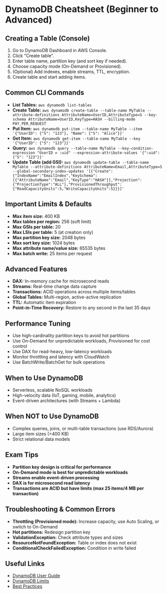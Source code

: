 # DynamoDB Cheatsheet (Beginner to Advanced)

## Creating a Table (Console)
1. Go to DynamoDB Dashboard in AWS Console.
2. Click "Create table".
3. Enter table name, partition key (and sort key if needed).
4. Choose capacity mode (On-Demand or Provisioned).
5. (Optional) Add indexes, enable streams, TTL, encryption.
6. Create table and start adding items.

## Common CLI Commands
- **List Tables:** `aws dynamodb list-tables`
- **Create Table:** `aws dynamodb create-table --table-name MyTable --attribute-definitions AttributeName=UserID,AttributeType=S --key-schema AttributeName=UserID,KeyType=HASH --billing-mode PAY_PER_REQUEST`
- **Put Item:** `aws dynamodb put-item --table-name MyTable --item '{"UserID": {"S": "123"}, "Name": {"S": "Alice"}}'`
- **Get Item:** `aws dynamodb get-item --table-name MyTable --key '{"UserID": {"S": "123"}}'`
- **Query:** `aws dynamodb query --table-name MyTable --key-condition-expression "UserID = :uid" --expression-attribute-values '{":uid": {"S": "123"}}'`
- **Update Table (add GSI):** `aws dynamodb update-table --table-name MyTable --attribute-definitions AttributeName=Email,AttributeType=S --global-secondary-index-updates '[{"Create":{"IndexName":"EmailIndex","KeySchema":[{"AttributeName":"Email","KeyType":"HASH"}],"Projection":{"ProjectionType":"ALL"},"ProvisionedThroughput":{"ReadCapacityUnits":5,"WriteCapacityUnits":5}}}]'`

## Important Limits & Defaults
- **Max item size:** 400 KB
- **Max tables per region:** 256 (soft limit)
- **Max GSIs per table:** 20
- **Max LSIs per table:** 5 (at creation only)
- **Max partition key size:** 2048 bytes
- **Max sort key size:** 1024 bytes
- **Max attribute name/value size:** 65535 bytes
- **Max batch write:** 25 items per request

## Advanced Features
- **DAX:** In-memory cache for microsecond reads
- **Streams:** Real-time change data capture
- **Transactions:** ACID operations across multiple items/tables
- **Global Tables:** Multi-region, active-active replication
- **TTL:** Automatic item expiration
- **Point-in-Time Recovery:** Restore to any second in the last 35 days

## Performance Tuning
- Use high-cardinality partition keys to avoid hot partitions
- Use On-Demand for unpredictable workloads, Provisioned for cost control
- Use DAX for read-heavy, low-latency workloads
- Monitor throttling and latency with CloudWatch
- Use BatchWrite/BatchGet for bulk operations

## When to Use DynamoDB
- Serverless, scalable NoSQL workloads
- High-velocity data (IoT, gaming, mobile, analytics)
- Event-driven architectures (with Streams + Lambda)

## When NOT to Use DynamoDB
- Complex queries, joins, or multi-table transactions (use RDS/Aurora)
- Large item sizes (>400 KB)
- Strict relational data models

## Exam Tips
- **Partition key design is critical for performance**
- **On-Demand mode is best for unpredictable workloads**
- **Streams enable event-driven processing**
- **DAX is for microsecond read latency**
- **Transactions are ACID but have limits (max 25 items/4 MB per transaction)**

## Troubleshooting & Common Errors
- **Throttling (Provisioned mode):** Increase capacity, use Auto Scaling, or switch to On-Demand
- **Hot partitions:** Redesign partition key
- **ValidationException:** Check attribute types and sizes
- **ResourceNotFoundException:** Table or index does not exist
- **ConditionalCheckFailedException:** Condition in write failed

## Useful Links
- [DynamoDB User Guide](https://docs.aws.amazon.com/amazondynamodb/latest/developerguide/)
- [DynamoDB Limits](https://docs.aws.amazon.com/amazondynamodb/latest/developerguide/Limits.html)
- [Best Practices](https://docs.aws.amazon.com/amazondynamodb/latest/developerguide/best-practices.html)
